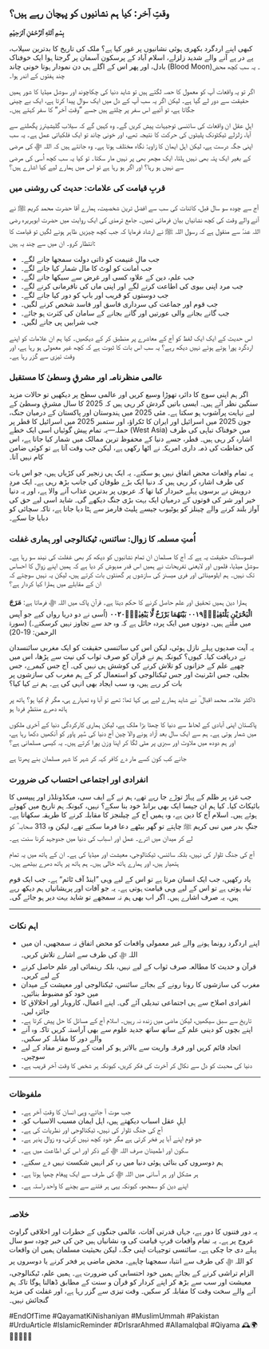 ## **وقتِ آخر: کیا ہم نشانیوں کو پہچان رہے ہیں؟**

**بِسْمِ ٱللهِ ٱلرَّحْمَٰنِ ٱلرَحِيْمِ**

کبھی اپنے اردگرد بکھری ہوئی نشانیوں پر غور کیا ہے؟ ملک کی تاریخ کا بدترین سیلاب، پے در پے آنے والے شدید زلزلے، اسلام آباد کے پرسکون آسمان پر گرجتا ہوا ایک خوفناک بادل، اور پھر اس کے اگلے ہی دن نمودار ہوتا خونی چاند (Blood Moon)۔ یہ سب کچھ محض چند ہفتوں کے اندر ہوا۔

اگر تو یہ واقعات آپ کو معمول کا حصہ لگتے ہیں تو شاید دنیا کی چکاچوند اور سوشل میڈیا کا شور ہمیں حقیقت سے دور لے گیا ہے۔ لیکن اگر یہ سب آپ کے دل میں ایک سوال پیدا کرتا ہے، ایک بے چینی جگاتا ہے، تو آئیے اس سفر پر چلتے ہیں جسے ”وقتِ آخر“ کا سفر کہتے ہیں۔

اہلِ عقل ان واقعات کی سائنسی توجیہات پیش کریں گے۔ وہ کہیں گے کہ سیلاب گلیشیئرز پگھلنے سے آیا، زلزلے ٹیکٹونک پلیٹوں کی حرکت کا نتیجہ تھے، اور خونی چاند تو ایک فلکیاتی عمل ہے۔ یہ سب اپنی جگہ درست ہے، لیکن اہل ایمان کا زاویۂ نگاہ مختلف ہوتا ہے۔ وہ جانتے ہیں کہ اللہ ﷻ کی مرضی کے بغیر ایک پتہ بھی نہیں ہلتا، ایک مچھر بھی پر نہیں مار سکتا۔ تو کیا یہ سب کچھ اُسی کی مرضی سے نہیں ہو رہا؟ اور اگر ہو رہا ہے تو اس میں ہمارے لیے کیا اشارے ہیں؟

### **قربِ قیامت کی علامات: حدیث کی روشنی میں**

آج سے چودہ سو سال قبل، کائنات کی سب سے افضل ترین شخصیت، ہمارے آقا حضرت محمد کریم ﷺ نے آنے والے وقت کی کچھ نشانیاں بیان فرمائی تھیں۔ جامع ترمذی کی ایک روایت میں حضرت ابوہریرہ رضی اللہ عنہٗ سے منقول ہے کہ رسول اللہ ﷺ نے ارشاد فرمایا کہ جب کچھ چیزیں ظاہر ہونے لگیں تو قیامت کا انتظار کرو۔ ان میں سے چند یہ ہیں:

*   جب مالِ غنیمت کو ذاتی دولت سمجھا جانے لگے۔
*   جب امانت کو لوٹ کا مال شمار کیا جانے لگے۔
*   جب علم، دین کے علاوہ کسی اور غرض سے سیکھا جانے لگے۔
*   جب مرد اپنی بیوی کی اطاعت کرنے لگے اور اپنی ماں کی نافرمانی کرنے لگے۔
*   جب دوستوں کو قریب اور باپ کو دور کیا جانے لگے۔
*   جب قوم اور جماعت کی سرداری فاسق اور فاسد شخص کرنے لگیں۔
*   جب گانے بجانے والی عورتیں اور گانے بجانے کے سامان کی کثرت ہو جائے۔
*   جب شرابیں پی جانے لگیں۔

اس حدیث کے ایک ایک لفظ کو آج کے معاشرے پر منطبق کر کے دیکھیں۔ کیا ہم ان علامات کو اپنے اردگرد پورا ہوتے ہوئے نہیں دیکھ رہے؟ یہ سب اس بات کا ثبوت ہے کہ کچھ غیر معمولی ہو رہا ہے، اور وقت تیزی سے گزر رہا ہے۔

### **عالمی منظرنامہ اور مشرقِ وسطیٰ کا مستقبل**

اگر ہم اپنی سوچ کا دائرہ تھوڑا وسیع کریں اور عالمی سطح پر دیکھیں تو حالات مزید سنگین نظر آتے ہیں۔ ایسی باتیں گردش کر رہی ہیں کہ 2025 کا سال مشرقِ وسطیٰ کے لیے نہایت پرآشوب ہو سکتا ہے۔ مئی 2025 میں ہندوستان اور پاکستان کے درمیان جنگ، جون 2025 میں اسرائیل اور ایران کا ٹکراؤ، اور ستمبر 2025 میں اسرائیل کا قطر پر حملہ—یہ تمام پیش گوئیاں اسی ایک خطے (West Asia) میں خوفناک تباہی کی طرف اشارہ کر رہی ہیں۔ قطر، جسے دنیا کے محفوظ ترین ممالک میں شمار کیا جاتا ہے، اس کی حفاظت کی ذمہ داری امریکہ نے اٹھا رکھی ہے، لیکن جب وقت آتا ہے تو کوئی ضامن کام نہیں آتا۔

یہ تمام واقعات محض اتفاق نہیں ہو سکتے۔ یہ ایک ہی زنجیر کی کڑیاں ہیں، جو اس بات کی طرف اشارہ کر رہی ہیں کہ دنیا ایک بڑے طوفان کی جانب بڑھ رہی ہے۔ ایک مردِ درویش نے برسوں پہلے خبردار کیا تھا کہ عربوں پر بدترین عذاب آنے والا ہے، اور یہ دنیا خیر اور شر کی قوتوں کے درمیان ایک بہت بڑی جنگ دیکھے گی۔ شاید اسی لیے حق کی آواز بلند کرنے والے چینلز کو یوٹیوب جیسے پلیٹ فارمز سے ہٹا دیا جاتا ہے، تاکہ سچائی کو دبایا جا سکے۔

### **اُمتِ مسلمہ کا زوال: سائنس، ٹیکنالوجی اور ہماری غفلت**

افسوسناک حقیقت یہ ہے کہ آج کا مسلمان ان تمام نشانیوں کو دیکھ کر بھی غفلت کی نیند سو رہا ہے۔ سوشل میڈیا، فلموں اور لایعنی تفریحات نے ہمیں اس قدر مدہوش کر دیا ہے کہ ہمیں اپنے زوال کا احساس تک نہیں۔ ہم ایلومیناٹی اور فری میسنز کی سازشوں پر گھنٹوں بات کرتے ہیں، لیکن یہ نہیں سوچتے کہ ان کے مقابلے میں ہمارا کیا کردار ہے؟

ہمارا دین ہمیں تحقیق اور علم حاصل کرنے کا حکم دیتا ہے۔ قرآنِ پاک میں اللہ ﷻ فرماتا ہے:
**مَرَجَ الْبَحْرَيْنِ يَلْتَقِيٰنِۙ۰۰۱۹ بَيْنَهُمَا بَرْزَخٌ لَّا يَبْغِيٰنِۚ۰۰۲۰**
(اُسی نے دو دریا رواں کیے جو آپس میں ملتے ہیں۔ دونوں میں ایک پردہ حائل ہے کہ وہ حد سے تجاوز نہیں کرسکتے۔) (سورۃ الرحمن: 19-20)

یہ آیت صدیوں پہلے نازل ہوئی، لیکن اس کی سائنسی حقیقت کو ایک مغربی سائنسدان نے دریافت کیا۔ کیوں؟ کیونکہ ہم نے قرآن کو صرف ثواب کی نیت سے پڑھا، اس میں چھپے علم کے خزانوں کو تلاش کرنے کی کوشش ہی نہیں کی۔ آج جس کیمرے، جس بجلی، جس انٹرنیٹ اور جس ٹیکنالوجی کو استعمال کر کے ہم مغرب کی سازشوں پر بات کر رہے ہیں، وہ سب ایجاد بھی انہی کی ہے۔ ہم نے کیا کیا؟

ڈاکٹر علامہ محمد اقبال ؒ نے شاید ہمارے لیے ہی کہا تھا:
تھے تو آبا وہ تمہارے ہی، مگر تم کیا ہو؟
ہاتھ پر ہاتھ دھرے منتظرِ فردا ہو

پاکستان اپنی آبادی کے لحاظ سے دنیا کا چھٹا بڑا ملک ہے، لیکن ہماری کارکردگی دنیا کے آخری ملکوں میں شمار ہوتی ہے۔ ہم سے ایک سال بعد آزاد ہونے والا چین آج دنیا کی سُپر پاور کو آنکھیں دکھا رہا ہے، اور ہم دودھ میں ملاوٹ اور سبزی پر مٹی لگا کر اپنا وزن پورا کرتے ہیں۔ یہ کیسی مسلمانی ہے؟

جانے کب کون کسے مار دے کافر کہہ کر
شہر کا شہر مسلمان بنے پھرتا ہے

### **انفرادی اور اجتماعی احتساب کی ضرورت**

جب غزہ پر ظلم کے پہاڑ توڑے جا رہے تھے، ہم نے کے ایف سی، میکڈونلڈز اور پیپسی کا بائیکاٹ کیا۔ کیا ہم ان جیسا ایک بھی برانڈ خود بنا سکے؟ نہیں، کیونکہ ہم تاریخ میں کھوئے ہوئے ہیں۔ اسلام آج کا دین ہے، وہ ہمیں آج کے چیلنجز کا مقابلہ کرنے کا طریقہ سکھاتا ہے۔ جنگِ بدر میں نبی کریم ﷺ چاہتے تو گھر بیٹھے دعا فرما سکتے تھے، لیکن وہ 313 صحابہ ؓ کو لے کر میدان میں اترے۔ عمل اور اسباب کی دنیا میں جدوجہد کرنا سنت ہے۔

آج کی جنگ تلوار کی نہیں، بلکہ سائنس، ٹیکنالوجی، معیشت اور میڈیا کی ہے۔ ان کے ہاتھ میں یہ تمام ہتھیار ہیں، اور ہمارے ہاتھ خالی ہیں۔ ہم ہاتھ پر ہاتھ دھرے بیٹھے ہیں۔

یاد رکھیں، جب ایک انسان مرتا ہے تو اس کے لیے وہی ”اینڈ آف ٹائم“ ہے۔ جب ایک قوم تباہ ہوتی ہے تو اس کے لیے وہی قیامت ہوتی ہے۔ یہ جو آفات اور پریشانیاں ہم دیکھ رہے ہیں، یہ صرف اشارے ہیں۔ اگر اب بھی ہم نہ سمجھے تو شاید بہت دیر ہو جائے گی۔

---

### **اہم نکات**

*   اپنے اردگرد رونما ہونے والے غیر معمولی واقعات کو محض اتفاق نہ سمجھیں، ان میں اللہ ﷻ کی طرف سے اشارے تلاش کریں۔
*   قرآن و حدیث کا مطالعہ صرف ثواب کے لیے نہیں، بلکہ رہنمائی اور علم حاصل کرنے کے لیے کریں۔
*   مغرب کی سازشوں کا رونا رونے کے بجائے سائنس، ٹیکنالوجی اور معیشت کے میدان میں خود کو مضبوط بنائیں۔
*   انفرادی اصلاح سے ہی اجتماعی تبدیلی آئے گی۔ اپنے اعمال، کاروبار اور اخلالاق کا جائزہ لیں۔
*   تاریخ سے سبق سیکھیں، لیکن ماضی میں زندہ نہ رہیں۔ اسلام آج کے مسائل کا حل پیش کرتا ہے۔
*   اپنے بچوں کو دینی علم کے ساتھ ساتھ جدید علوم سے بھی آراستہ کریں تاکہ وہ آنے والے دور کا مقابلہ کر سکیں۔
*   اتحاد قائم کریں اور فرقہ واریت سے بالاتر ہو کر امت کے وسیع تر مفاد کے لیے سوچیں۔
*   دنیا کی محبت کو دل سے نکال کر آخرت کی فکر کریں، کیونکہ ہر شخص کا وقتِ آخر قریب ہے۔

---

### **ملفوظات**

*   جب موت آ جائے، وہی انسان کا وقتِ آخر ہے۔
*   اہلِ عقل اسباب دیکھتے ہیں، اہل ایمان مسبب الاسباب کو۔
*   آج کی جنگ تلوار کی نہیں، ٹیکنالوجی اور نظریات کی ہے۔
*   جو قوم اپنے آبا پر فخر کرتی ہے مگر خود کچھ نہیں کرتی، وہ زوال پذیر ہے۔
*   سکون اور اطمینان صرف اللہ ﷻ کے ذکر اور اس کی اطاعت میں ہے۔
*   ہم دوسروں کی بنائی ہوئی دنیا میں رہ کر انہیں شکست نہیں دے سکتے۔
*   ہر مشکل اور ہر آسانی میں اللہ ﷻ کی طرف سے ایک پیغام چھپا ہوتا ہے۔
*   اپنے دین کو سمجھو، کیونکہ یہی ہر فتنے سے بچنے کا واحد راستہ ہے۔

---

### **خلاصہ**

یہ دور فتنوں کا دور ہے، جہاں قدرتی آفات، عالمی جنگوں کے خطرات اور اخلاقی گراوٹ عروج پر ہے۔ یہ تمام واقعات قربِ قیامت کی وہ نشانیاں ہیں جن کی خبر چودہ سو سال پہلے دی جا چکی ہے۔ سائنسی توجیہات اپنی جگہ، لیکن بحیثیت مسلمان ہمیں ان واقعات کو اللہ ﷻ کی طرف سے انتباہ سمجھنا چاہیے۔ محض ماضی پر فخر کرنے یا دوسروں پر الزام تراشی کرنے کے بجائے ہمیں خود احتسابی کی ضرورت ہے۔ ہمیں علم، ٹیکنالوجی، معیشت اور سب سے بڑھ کر اپنے کردار کو قرآن و سنت کے مطابق ڈھالنا ہوگا تاکہ ہم آنے والے سخت وقت کا مقابلہ کر سکیں۔ وقت تیزی سے گزر رہا ہے، اور غفلت کی مزید گنجائش نہیں۔

#EndOfTime #QayamatKiNishaniyan #MuslimUmmah #Pakistan #UrduArticle #IslamicReminder #DrIsrarAhmed #AllamaIqbal #Qiyama 🕰️🌍🤲🏼🇵🇰✨